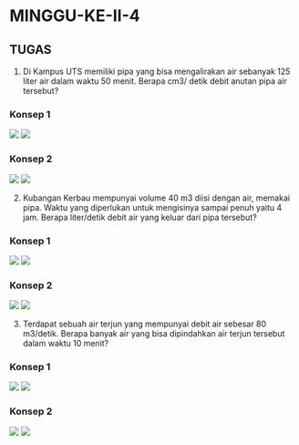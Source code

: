 # MINGGU-KE-II-4

## TUGAS

1. Di Kampus UTS memiliki pipa yang bisa mengalirakan air sebanyak 125 liter air dalam waktu 50 menit. Berapa cm3/ detik debit anutan pipa air tersebut?
### Konsep 1

<img src="https://github.com/rosalarasati/MINGGU-KE-II-4/blob/main/konsep%201%20pipa.png">

<img src="https://github.com/rosalarasati/MINGGU-KE-II-4/blob/main/konsep%201%20pipa.v.png">

### Konsep 2

<img src="https://github.com/rosalarasati/MINGGU-KE-II-4/blob/main/konsep%202%20pipa.png">
  
<img src="https://github.com/rosalarasati/MINGGU-KE-II-4/blob/main/konsep%202%20pipa.v.png">  


2. Kubangan Kerbau mempunyai volume 40 m3 diisi dengan air, memakai pipa. Waktu yang diperlukan untuk mengisinya sampai penuh yaitu 4 jam. Berapa liter/detik debit air yang keluar dari pipa tersebut?
### Konsep 1

<img src="https://github.com/rosalarasati/MINGGU-KE-II-4/blob/main/konsep%201%20kerbau.png">

<img src="https://github.com/rosalarasati/MINGGU-KE-II-4/blob/main/konsep%201%20kerbau.v.png">

### Konsep 2

<img src="https://github.com/rosalarasati/MINGGU-KE-II-4/blob/main/konsep%202%20kerbau.png">

<img src="https://github.com/rosalarasati/MINGGU-KE-II-4/blob/main/konsep%202%20kerbau.v.png">


3. Terdapat sebuah air terjun yang mempunyai debit air sebesar 80 m3/detik. Berapa banyak air yang bisa dipindahkan air terjun tersebut dalam waktu 10 menit?
### Konsep 1

<img src="https://github.com/rosalarasati/MINGGU-KE-II-4/blob/main/konsep%201%20air.png">

<img src="https://github.com/rosalarasati/MINGGU-KE-II-4/blob/main/konsep%201%20air.v.png">


### Konsep 2

<img src="https://github.com/rosalarasati/MINGGU-KE-II-4/blob/main/konsep%202%20air.png">

<img src="https://github.com/rosalarasati/MINGGU-KE-II-4/blob/main/konsep%202%20air.v.png">
